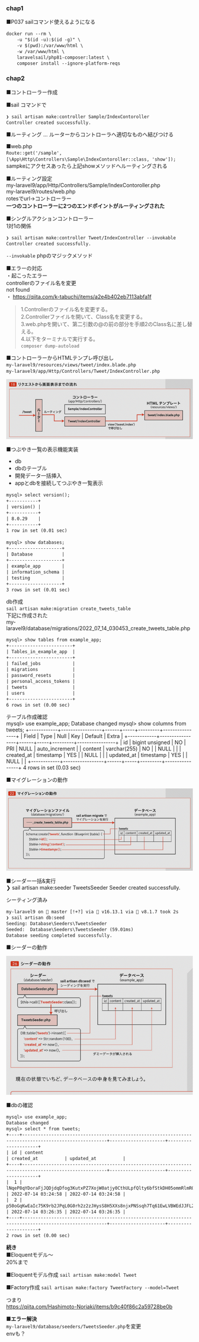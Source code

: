 ### chap1

■P037 sailコマンド使えるようになる
```
docker run --rm \
    -u "$(id -u):$(id -g)" \
    -v $(pwd):/var/www/html \
    -w /var/www/html \
    laravelsail/php81-composer:latest \
    composer install --ignore-platform-reqs
```

### chap2
■コントローラー作成

■sail コマンドで
```
❯ sail artisan make:controller Sample/IndexContoroller 
Controller created successfully.
```

■ルーティング ... ルーターからコントローラへ適切なものへ結びつける

■web.php  
`Route::get('/sample', [\App\Http\Controllers\Sample\IndexContoroller::class, 'show']);`  
sampkeにアクセスあったら上記showメソッドへルーティングされる

■ルーティング設定  
my-laravel9/app/Http/Controllers/Sample/IndexContoroller.php  
my-laravel9/routes/web.php  
rotesでurl→コントローラー  
**一つのコントローラーに2つのエンドポイントがルーティングされた**

■シングルアクションコントローラー  
1対1の関係  
```
❯ sail artisan make:controller Tweet/IndexController --invokable
Controller created successfully.
```
`--invokable` phpのマジックメソッド  

■エラーの対応  
・起こったエラー  
controllerのファイル名を変更  
not found  
・
https://qiita.com/k-tabuchi/items/a2e4b402eb7113abfa1f
>1.Controllerのファイル名を変更する。  
>2.Controllerファイルを開いて、Class名を変更する。  
>3.web.phpを開いて、第二引数の@の前の部分を手順2のClass名に差し替える。  
>4.以下をターミナルで実行する。  
`composer dump-autoload`  

■コントローラーからHTMLテンプレ呼び出し  
`my-laravel9/resources/views/tweet/index.blade.php`  
`my-laravel9/app/Http/Controllers/Tweet/IndexController.php`  
<p><img src="./_images/chap2_img1.png" alt="" /></p> 

■つぶやき一覧の表示機能実装
- db  
- dbのテーブル  
- 開発データ一括挿入  
- appとdbを接続してつぶやき一覧表示  

```
mysql> select version();
+-----------+
| version() |
+-----------+
| 8.0.29    |
+-----------+
1 row in set (0.01 sec)

mysql> show databases;
+--------------------+
| Database           |
+--------------------+
| example_app        |
| information_schema |
| testing            |
+--------------------+
3 rows in set (0.01 sec)
```

db作成  
`sail artisan make:migration create_tweets_table`  
下記に作成された  
my-laravel9/database/migrations/2022_07_14_030453_create_tweets_table.php  

```
mysql> show tables from example_app;
+------------------------+
| Tables_in_example_app  |
+------------------------+
| failed_jobs            |
| migrations             |
| password_resets        |
| personal_access_tokens |
| tweets                 |
| users                  |
+------------------------+
6 rows in set (0.00 sec)
```

テーブル作成確認  
mysql> use example_app;
Database changed
mysql> show columns from tweets;
+------------+-----------------+------+-----+---------+----------------+
| Field      | Type            | Null | Key | Default | Extra          |
+------------+-----------------+------+-----+---------+----------------+
| id         | bigint unsigned | NO   | PRI | NULL    | auto_increment |
| content    | varchar(255)    | NO   |     | NULL    |                |
| created_at | timestamp       | YES  |     | NULL    |                |
| updated_at | timestamp       | YES  |     | NULL    |                |
+------------+-----------------+------+-----+---------+----------------+
4 rows in set (0.03 sec)

■マイグレーションの動作  
<p><img src="./_images/chap2_img2.png" alt="" /></p> 

■シーダー一括&実行   
❯ sail artisan make:seeder TweetsSeeder
Seeder created successfully.

シーティング済み
```
my-laravel9 on  master [!+?] via  v16.13.1 via 🐘 v8.1.7 took 2s 
❯ sail artisan db:seed
Seeding: Database\Seeders\TweetsSeeder
Seeded:  Database\Seeders\TweetsSeeder (59.01ms)
Database seeding completed successfully.
```

■シーダーの動作  
<p><img src="./_images/chap2_img3.png" alt="" /></p> 

■dbの確認  
```
mysql> use example_app;
Database changed
mysql> select * from tweets;
+----+------------------------------------------------------------------------------------------------------+---------------------+---------------------+
| id | content                                                                                              | created_at          | updated_at          |
+----+------------------------------------------------------------------------------------------------------+---------------------+---------------------+
|  1 | lNqeP8qYDoraFjJQDjdqDfog3KutxPZ7XojW0atjy0CthULpfQlty6bfStkDH05ommRlmROIS8nXgIH5JdOjdFVgnIcvFosB0aFt | 2022-07-14 03:24:58 | 2022-07-14 03:24:58 |
|  2 | p50oGqKwEaIc75K9rb2JPqL0G0rh2z2zJHysS8H5XXs8njxPNSsqh7Tq61EwLVBWEdJJFL26AIuRNBSbqmQ2UFKr4oEUMmWAoGwX | 2022-07-14 03:26:35 | 2022-07-14 03:26:35 |
+----+------------------------------------------------------------------------------------------------------+---------------------+---------------------+
2 rows in set (0.00 sec)
```

**続き**  
■Eloquentモデル〜  
20%まで  

■Eloquentモデル作成
`sail artisan make:model Tweet`  

■Factory作成
`sail artisan make:factory TweetFactory --model=Tweet`  

つまり  
https://qiita.com/Hashimoto-Noriaki/items/b9c40f86c2a59728be0b

**■エラー解決**  
`my-laravel9/database/seeders/TweetsSeeder.php`を変更  
envも？  
